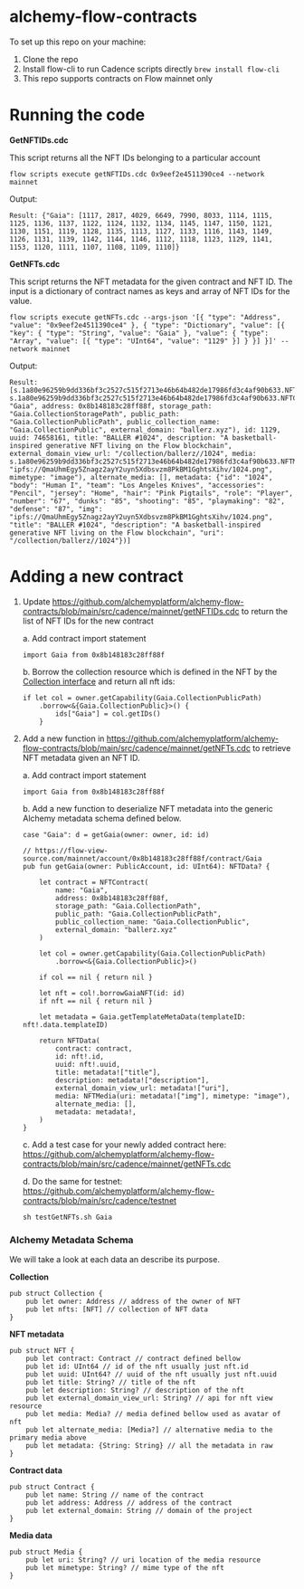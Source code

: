 # alchemy-flow-contracts

To set up this repo on your machine:

1. Clone the repo
2. Install flow-cli to run Cadence scripts directly `brew install flow-cli`
3. This repo supports contracts on Flow mainnet only

# Running the code

**GetNFTIDs.cdc**

This script returns all the NFT IDs belonging to a particular account

```
flow scripts execute getNFTIDs.cdc 0x9eef2e4511390ce4 --network mainnet
```

Output:

```
Result: {"Gaia": [1117, 2817, 4029, 6649, 7990, 8033, 1114, 1115, 1125, 1136, 1137, 1122, 1124, 1132, 1134, 1145, 1147, 1150, 1121, 1130, 1151, 1119, 1128, 1135, 1113, 1127, 1133, 1116, 1143, 1149, 1126, 1131, 1139, 1142, 1144, 1146, 1112, 1118, 1123, 1129, 1141, 1153, 1120, 1111, 1107, 1108, 1109, 1110]}
```

**GetNFTs.cdc**

This script returns the NFT metadata for the given contract and NFT ID. The input is a dictionary of contract names as keys and array of NFT IDs for the value.

```
flow scripts execute getNFTs.cdc --args-json '[{ "type": "Address", "value": "0x9eef2e4511390ce4" }, { "type": "Dictionary", "value": [{ "key": { "type": "String", "value": "Gaia" }, "value": { "type": "Array", "value": [{ "type": "UInt64", "value": "1129" }] } }] }]' --network mainnet
```

Output:

```
Result: [s.1a80e96259b9dd336bf3c2527c515f2713e46b64b482de17986fd3c4af90b633.NFTData(contract: s.1a80e96259b9dd336bf3c2527c515f2713e46b64b482de17986fd3c4af90b633.NFTContract(name: "Gaia", address: 0x8b148183c28ff88f, storage_path: "Gaia.CollectionStoragePath", public_path: "Gaia.CollectionPublicPath", public_collection_name: "Gaia.CollectionPublic", external_domain: "ballerz.xyz"), id: 1129, uuid: 74658161, title: "BALLER #1024", description: "A basketball-inspired generative NFT living on the Flow blockchain", external_domain_view_url: "/collection/ballerz//1024", media: s.1a80e96259b9dd336bf3c2527c515f2713e46b64b482de17986fd3c4af90b633.NFTMedia(uri: "ipfs://QmaUhmEgy5Znagz2ayY2uyn5Xdbsvzm8PkBM1GghtsXihv/1024.png", mimetype: "image"), alternate_media: [], metadata: {"id": "1024", "body": "Human I", "team": "Los Angeles Knives", "accessories": "Pencil", "jersey": "Home", "hair": "Pink Pigtails", "role": "Player", "number": "67", "dunks": "85", "shooting": "85", "playmaking": "82", "defense": "87", "img": "ipfs://QmaUhmEgy5Znagz2ayY2uyn5Xdbsvzm8PkBM1GghtsXihv/1024.png", "title": "BALLER #1024", "description": "A basketball-inspired generative NFT living on the Flow blockchain", "uri": "/collection/ballerz//1024"})]
```

# Adding a new contract

1. Update https://github.com/alchemyplatform/alchemy-flow-contracts/blob/main/src/cadence/mainnet/getNFTIDs.cdc to return the list of NFT IDs for the new contract

   a. Add contract import statement

   ```
   import Gaia from 0x8b148183c28ff88f
   ```

   b. Borrow the collection resource which is defined in the NFT by the [Collection interface](https://github.com/onflow/flow-nft/blob/master/contracts/NonFungibleToken.cdc#L104) and return all nft ids:

   ```
   if let col = owner.getCapability(Gaia.CollectionPublicPath)
       .borrow<&{Gaia.CollectionPublic}>() {
           ids["Gaia"] = col.getIDs()
       }
   ```

2. Add a new function in https://github.com/alchemyplatform/alchemy-flow-contracts/blob/main/src/cadence/mainnet/getNFTs.cdc to retrieve NFT metadata given an NFT ID.

   a. Add contract import statement

   ```
   import Gaia from 0x8b148183c28ff88f
   ```

   b. Add a new function to deserialize NFT metadata into the generic Alchemy metadata schema defined below.

   ```
   case "Gaia": d = getGaia(owner: owner, id: id)
   ```

   ```
   // https://flow-view-source.com/mainnet/account/0x8b148183c28ff88f/contract/Gaia
   pub fun getGaia(owner: PublicAccount, id: UInt64): NFTData? {

       let contract = NFTContract(
           name: "Gaia",
           address: 0x8b148183c28ff88f,
           storage_path: "Gaia.CollectionPath",
           public_path: "Gaia.CollectionPublicPath",
           public_collection_name: "Gaia.CollectionPublic",
           external_domain: "ballerz.xyz"
       )

       let col = owner.getCapability(Gaia.CollectionPublicPath)
           .borrow<&{Gaia.CollectionPublic}>()

       if col == nil { return nil }

       let nft = col!.borrowGaiaNFT(id: id)
       if nft == nil { return nil }

       let metadata = Gaia.getTemplateMetaData(templateID: nft!.data.templateID)

       return NFTData(
           contract: contract,
           id: nft!.id,
           uuid: nft!.uuid,
           title: metadata!["title"],
           description: metadata!["description"],
           external_domain_view_url: metadata!["uri"],
           media: NFTMedia(uri: metadata!["img"], mimetype: "image"),
           alternate_media: [],
           metadata: metadata!,
       )
   }
   ```

   c. Add a test case for your newly added contract here: https://github.com/alchemyplatform/alchemy-flow-contracts/blob/main/src/cadence/mainnet/getNFTs.cdc

   d. Do the same for testnet: https://github.com/alchemyplatform/alchemy-flow-contracts/blob/main/src/cadence/testnet

   ```
   sh testGetNFTs.sh Gaia
   ```

### Alchemy Metadata Schema

We will take a look at each data an describe its purpose.

**Collection**

```
pub struct Collection {
    pub let owner: Address // address of the owner of NFT
    pub let nfts: [NFT] // collection of NFT data
}
```

**NFT metadata**

```
pub struct NFT {
    pub let contract: Contract // contract defined bellow
    pub let id: UInt64 // id of the nft usually just nft.id
    pub let uuid: UInt64? // uuid of the nft usually just nft.uuid
    pub let title: String? // title of the nft
    pub let description: String? // description of the nft
    pub let external_domain_view_url: String? // api for nft view resource
    pub let media: Media? // media defined bellow used as avatar of nft
    pub let alternate_media: [Media?] // alternative media to the primary media above
    pub let metadata: {String: String} // all the metadata in raw
}
```

**Contract data**

```
pub struct Contract {
    pub let name: String // name of the contract
    pub let address: Address // address of the contract
    pub let external_domain: String // domain of the project
}
```

**Media data**

```
pub struct Media {
    pub let uri: String? // uri location of the media resource
    pub let mimetype: String? // mime type of the nft
}
```
